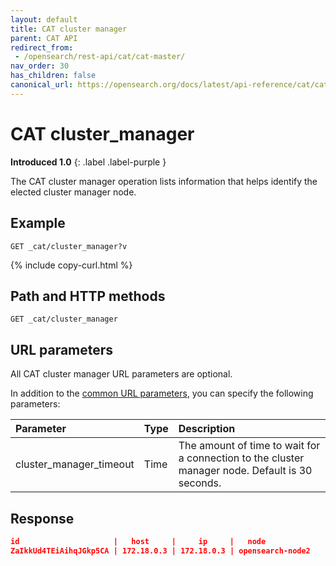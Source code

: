 ```yaml
---
layout: default
title: CAT cluster manager
parent: CAT API
redirect_from:
 - /opensearch/rest-api/cat/cat-master/
nav_order: 30
has_children: false
canonical_url: https://opensearch.org/docs/latest/api-reference/cat/cat-cluster_manager/
---
```


# CAT cluster_manager
**Introduced 1.0**
{: .label .label-purple }

The CAT cluster manager operation lists information that helps identify the elected cluster manager node.

## Example

```
GET _cat/cluster_manager?v
```
{% include copy-curl.html %}

## Path and HTTP methods

```
GET _cat/cluster_manager
```

## URL parameters

All CAT cluster manager URL parameters are optional.

In addition to the [common URL parameters]({{site.url}}{{site.baseurl}}/api-reference/cat/index), you can specify the following parameters:

Parameter | Type | Description
:--- | :--- | :---
cluster_manager_timeout | Time | The amount of time to wait for a connection to the cluster manager node. Default is 30 seconds.

## Response

```json
id                     |   host     |     ip     |   node
ZaIkkUd4TEiAihqJGkp5CA | 172.18.0.3 | 172.18.0.3 | opensearch-node2
```
